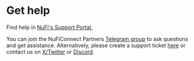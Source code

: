 # Get help

Find help in [NuFi's Support Portal.](https://support.nu.fi/support/solutions/80000463691)

You can join the NuFiConnect Partners [Telegram group](https://t.me/+8nN3AdZLc9hhYWNk) to ask questions and get assistance. Alternatively, please create a support ticket [here](https://support.nu.fi/support/tickets/new) or contact us on [X/Twitter](https://twitter.com/nufiwallet) or [Discord](https://discord.com/invite/jSyVPAXw3w).
